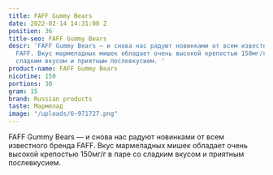 ```yaml
---
title: FAFF Gummy Bears
date: 2022-02-14 14:31:00 Z
position: 36
title-seo: FAFF Gummy Bears
descr: 'FAFF Gummy Bears — и снова нас радуют новинками от всем известного бренда
  FAFF. Вкус мармеладных мишек обладает очень высокой крепостью 150мг/г в паре со
  сладким вкусом и приятным послевкусием. '
product-name: FAFF Gummy Bears
nicotine: 150
portions: 30
gram: 15
brand: Russian products
taste: Мармелад
image: "/uploads/6-971727.png"
---
```


FAFF Gummy Bears — и снова нас радуют новинками от всем известного бренда FAFF. Вкус мармеладных мишек обладает очень высокой крепостью 150мг/г в паре со сладким вкусом и приятным послевкусием. 